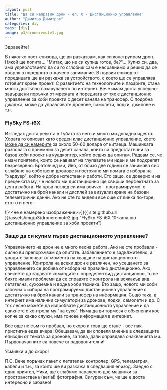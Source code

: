 ```yaml
---
layout: post
title: "Да си направим дрон - еп. 0 - Дистанционно управление"
author: "Димитър Димитров"
categories: diy
tags: [diy]
image: p3/droneremote1.jpg
---
```


Здравейте!

В няколко пост-епизода, ще ви разказвам, как си конструирам дрон. Някой ще попита... "Митак, що не си купиш готов, бе?"... Купих си, два, ама удоволствието да си го сглобиш сам е несравнимо и реших да се хвърля в поредното откачено занимание. В първия епизод от поредицата ще ви разкажа за устройството, с което ще се управлява готовият краен проект. С развитието на технологиите и пазарите, стана много достъпно пазаруването по интернет. Вече имам доста успешно-завършени поръчки от мрежата и поредната от тях е дистанционно управление за хоби проекти с десет канала на трансфер. С подобна джаджа, може да управлявате дронове, самолети, лодки, джипове и т.н.

### FlySky FS-i6X
Изгледах доста ревюта в Тубата за него и много ми допадна идеята. Хората го описват като среден клас дистанционно управление, което [може да си намерите](https://www.aliexpress.com/item/Flysky-FS-i6X-FS-I6X-2-4G-RC-Transmitter-Controller-10-6CH-iA10B-or-iA6B-Receiver/32881614983.html?spm=2114.search0104.3.8.7ceca3f1q5DQuk&ws_ab_test=searchweb0_0,searchweb201602_4_10065_10068_10059_10884_10887_10696_100031_10084_10083_10103_10618_10304_10307_10820_10821_10302,searchweb201603_55,ppcSwitch_3&algo_expid=e8451e84-2f42-43b9-aa56-fab111754484-1&algo_pvid=e8451e84-2f42-43b9-aa56-fab111754484&priceBeautifyAB=0) за около 50-60 долара от китаеца. Машинката разполага с приемник за десет канала, които са предостатъчни за базов хоби проект на куадкоптер, който реших да опитам. Радвам се, че имам приятели, които се навиват на глупавите ми идеи и ме подкрепят безрезервно. Братовчед ми, Иво, от близо две години се занимава със сглабяне на собствени дронове и постоянно ми помага с избора на "хардуер", който е добре изтестван и работи. Ето защо, се доверих и на преценката му, че новото ми дистанционно ще свърши перфектната за целта работа. На пръв поглед си има всичко - програмируемо, с достатъчно на брой канали и дисплей за визуализиране на базови телеметрични данни. Ако не сте го видели все още от линка по-горе, ето го и него:

![<<не е намерено изображение>>]({{ site.github.url }}/assets/img/p3/droneremote2.jpg "FlySky FS-i6X 10-канално дистанционно управление за хоби проекти")

### Защо да си купим първо дистанционното управление?
Управлението на дрон не е много лесна работа. Ако не сте пробвали - силно ви препоръчвам да опитате. Забавлението е задължително, а уроците започват от момента на хващане на дистанционното управление. Контрола на всеки дрон е различен, но усещането за управлението се добива от избора на правилно дистанционно. Ако свикнете да задавате командите с определен вид дистанционно, то не бихте имали проблеми да се справяте с контрола на всякакъв вид летателна, сухоземна и водна хоби техника. Ето защо, новото ми хоби започна с избора на програмируемо дистанционно управление с достатъчно на брой канали за трансфер на информация. Също така, в интернет има налични симулатори за дронове, лодки, самолети и др. С тях лесно можете да изпробвате дистанционното управление и да свикнете с контрола му "на сухо". Няма да ви тормозя с обяснения кое копче за какво служи, има тонове информация в интернет.

Все още не съм го пробвал, но скоро и това ще стане - все пак пристигна едва вчера! Обещавам, да ви споделя мнение в следващите епизоди от темата за дронове, за това, дали оправдава очакванията ми. Първоначалните са повече от задоволителни!

Усмивки и до скоро!

П.С. Вече поръчах пакет с летателен контролер, GPS, телеметрия, кабели и т.н., за които ще ви разкажа в следващия епизод. Заедно с един приятел, Ники, ще сглабяме паралелно две машинки за пространствена (aerial) фотография. Сигурен съм, че ще е доста интересно и забавно! 